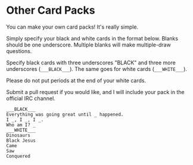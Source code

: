 # Other Card Packs
You can make your own card packs! It's really simple.

Simply specify your black and white cards in the format below. Blanks should be one underscore. Multiple blanks will
make multiple-draw questions.

Specify black cards with three underscores "BLACK" and three more underscores (```___BLACK___```). The same goes for
white cards (```___WHITE___```).

Please do not put periods at the end of your white cards.

Submit a pull request if you would like, and I will include your pack in the official IRC channel.

```
___BLACK___
Everything was going great until _ happened.
I _, I _, I _.
Who am I? _
___WHITE___
Dinosaurs
Black Jesus
Came
Saw
Conquered
```
